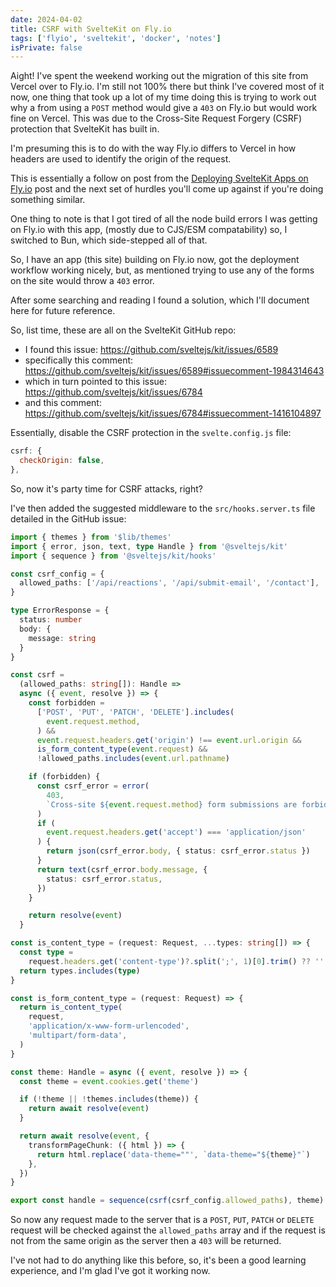 ```yaml
---
date: 2024-04-02
title: CSRF with SvelteKit on Fly.io
tags: ['flyio', 'sveltekit', 'docker', 'notes']
isPrivate: false
---
```


Aight! I've spent the weekend working out the migration of this site
from Vercel over to Fly.io. I'm still not 100% there but think I've
covered most of it now, one thing that took up a lot of my time doing
this is trying to work out why a from using a `POST` method would give
a `403` on Fly.io but would work fine on Vercel. This was due to the
Cross-Site Request Forgery (CSRF) protection that SvelteKit has built
in.

I'm presuming this is to do with the way Fly.io differs to Vercel in
how headers are used to identify the origin of the request.

This is essentially a follow on post from the
[Deploying SvelteKit Apps on Fly.io](https://scottspence.com/posts/deploying-sveltekit-apps-on-fly-io)
post and the next set of hurdles you'll come up against if you're
doing something similar.

One thing to note is that I got tired of all the node build errors I
was getting on Fly.io with this app, (mostly due to CJS/ESM
compatability) so, I switched to Bun, which side-stepped all of that.

So, I have an app (this site) building on Fly.io now, got the
deployment workflow working nicely, but, as mentioned trying to use
any of the forms on the site would throw a `403` error.

After some searching and reading I found a solution, which I'll
document here for future reference.

So, list time, these are all on the SvelteKit GitHub repo:

- I found this issue: https://github.com/sveltejs/kit/issues/6589
- specifically this comment:
  https://github.com/sveltejs/kit/issues/6589#issuecomment-1984314643
- which in turn pointed to this issue:
  https://github.com/sveltejs/kit/issues/6784
- and this comment:
  https://github.com/sveltejs/kit/issues/6784#issuecomment-1416104897

Essentially, disable the CSRF protection in the `svelte.config.js`
file:

```js
csrf: {
  checkOrigin: false,
},
```

So, now it's party time for CSRF attacks, right?

I've then added the suggested middleware to the `src/hooks.server.ts`
file detailed in the GitHub issue:

```ts
import { themes } from '$lib/themes'
import { error, json, text, type Handle } from '@sveltejs/kit'
import { sequence } from '@sveltejs/kit/hooks'

const csrf_config = {
  allowed_paths: ['/api/reactions', '/api/submit-email', '/contact'],
}

type ErrorResponse = {
  status: number
  body: {
    message: string
  }
}

const csrf =
  (allowed_paths: string[]): Handle =>
  async ({ event, resolve }) => {
    const forbidden =
      ['POST', 'PUT', 'PATCH', 'DELETE'].includes(
        event.request.method,
      ) &&
      event.request.headers.get('origin') !== event.url.origin &&
      is_form_content_type(event.request) &&
      !allowed_paths.includes(event.url.pathname)

    if (forbidden) {
      const csrf_error = error(
        403,
        `Cross-site ${event.request.method} form submissions are forbidden`,
      )
      if (
        event.request.headers.get('accept') === 'application/json'
      ) {
        return json(csrf_error.body, { status: csrf_error.status })
      }
      return text(csrf_error.body.message, {
        status: csrf_error.status,
      })
    }

    return resolve(event)
  }

const is_content_type = (request: Request, ...types: string[]) => {
  const type =
    request.headers.get('content-type')?.split(';', 1)[0].trim() ?? ''
  return types.includes(type)
}

const is_form_content_type = (request: Request) => {
  return is_content_type(
    request,
    'application/x-www-form-urlencoded',
    'multipart/form-data',
  )
}

const theme: Handle = async ({ event, resolve }) => {
  const theme = event.cookies.get('theme')

  if (!theme || !themes.includes(theme)) {
    return await resolve(event)
  }

  return await resolve(event, {
    transformPageChunk: ({ html }) => {
      return html.replace('data-theme=""', `data-theme="${theme}"`)
    },
  })
}

export const handle = sequence(csrf(csrf_config.allowed_paths), theme)
```

So now any request made to the server that is a `POST`, `PUT`, `PATCH`
or `DELETE` request will be checked against the `allowed_paths` array
and if the request is not from the same origin as the server then a
`403` will be returned.

I've not had to do anything like this before, so, it's been a good
learning experience, and I'm glad I've got it working now.
